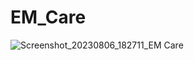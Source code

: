 # EM_Care

![Screenshot_20230806_182711_EM Care](https://github.com/asadalihazoori/EM_Care/assets/120216309/0671558b-41c2-4547-8077-ece7d376a9fc)
